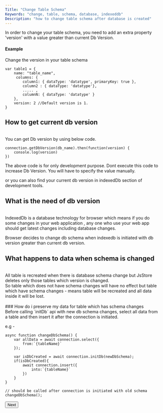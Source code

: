 ```yaml
---
Title: "Change Table Schema"
Keywords: "change, table, schema, database, indexeddb"
Description: "how to change table schema after database is created"
---
```


In order to change your table schema, you need to add an extra property 'version' with a value greater than current Db Version.

#### Example

Change the version in your table schema

```
var table1 = {
    name: "table_name",
     columns: {
        column1: { dataType: 'datatype', primaryKey: true },
        column2 : { dataType: 'datatype'},
        ..... ,
        columnN: { dataType: 'datatype' }
    },
    version: 2 //Default version is 1.
}
```

## How to get current db version
<br>
You can get Db version by using below code.

```
connection.getDbVersion(db_name).then(function(version) {
    console.log(version)
})
```

The above code is for only development purpose. Dont execute this code to increase Db Version. You will have to specify the value manually.

or you can also find your current db version in indexedDb section of development tools.

## What is the need of db version
<br>
IndexedDb is a database technology for browser which means if you do some changes in your web application , any one who use your web app should get latest changes including database changes. 

Browser decides to change db schema when indexedb is initiated with db version greater than current db version.

## What happens to data when schema is changed
<br>
All table is recreated when there is database schema change but JsStore deletes only those tables which version is changed. 

<div class="highlight">
So table which does not have schema changes will have no effect but table which have schema changes - means table will be recreated and all data inside it will be lost.
</div>
<br>
### How do i preserve my data for table which has schema changes
<br>
Before calling `initDb` api with new db schema changes, select all data from a table and then insert it after the connection is initiated.

e.g - 

```
async function changeDbSchema() {
    var allData = await connection.select({
        from:`{tableName}`
    });

    var isDbCreated = await connection.initDb(newDbSchema);
    if(isDbCreated){
        await connection.insert({
            into:`{tableName}`
        })
    }
}

// should be called after connection is initiated with old schema
changeDbSchema();

```


<p class="margin-top-40px text-center">
    <button class="btn info btnNext">Next</button>
</p>